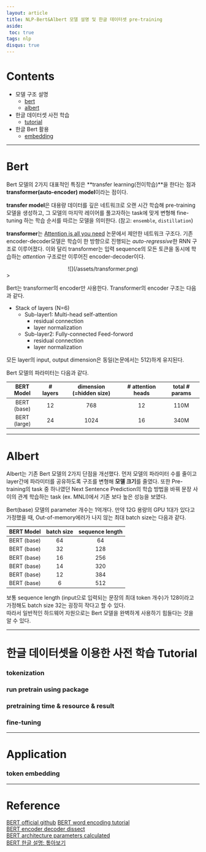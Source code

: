 ```yaml
---
layout: article
title: NLP-Bert&Albert 모델 설명 및 한글 데이터셋 pre-training
aside:
 toc: true
tags: nlp
disqus: true
---
```


# Contents
* 모델 구조 설명
	* [bert](#bert)
	* [albert](#albert)
* 한글 데이터셋 사전 학습 
	* [tutorial](#한글-데이터셋을-이용한-사전-학습-tutorial)
* 한글 Bert 활용
	* [embedding](#application)

---
# Bert
Bert 모델의 2가지 대표적인 특징은 **transfer learning(전이학습)**을 한다는 점과 **transformer(auto-encoder) model**이라는 점이다.    

**transfer model**은 대용량 데이터를 깊은 네트워크로 오랜 시간 학습해 pre-training 모델을 생성하고, 그 모델의 마지막 레이어를 풀고자하는 task에 맞게 변형해 fine-tuning 하는 학습 순서를 따르는 모델을 의미한다. (참고: `ensemble`, `distillation`)   

**transformer**는 [Attention is all you need](https://arxiv.org/abs/1706.03762) 논문에서 제안한 네트워크 구조다. 기존 encoder-decoder모델은 학습이 한 방향으로 진행되는 *auto-regressive*한 RNN 구조로 이루어졌다. 이와 달리 transformer는 입력 sequence의 모든 토큰을 동시에 학습하는 *attention* 구조로만 이루어진 encoder-decoder이다.   

<div style="width:70%; margin:0 auto;" align="center" markdown="1">
![](/assets/transformer.png)
</div>>

Bert는 transformer의 encoder만 사용한다. Transformer의 encoder 구조는 다음과 같다. 

* Stack of layers (N=6)
	* Sub-layer1: Multi-head self-attention
		* residual connection
		* layer normalization
	* Sub-layer2: Fully-connected Feed-forword
		* residual connection
		* layer normalization

모든 layer의 input, output dimension은 동일(논문에서는 512)하게 유지된다. 

Bert 모델의 파라미터는 다음과 같다.   

| BERT Model | # layers | dimension (=hidden size) | # attention heads | total # params | 
| :---: | :---: | :---: | :---: | :---: |
| BERT (base) | 12 | 768 | 12 | 110M |
| BERT (large) | 24 | 1024 | 16 | 340M |


---
# Albert

Albert는 기존 Bert 모델의 2가지 단점을 개선했다. 먼저 모델의 파라미터 수를 줄이고 layer간에 파라미터를 공유하도록 구조를 변형해 **모델 크기**를 줄였다. 또한 Pre-training의 task 중 하나였던 Next Sentence Prediction의 학습 방법을 바꿔 문장 사이의 관계 학습하는 task (ex. MNLI)에서 기존 보다 높은 성능을 보였다.    

Bert(base) 모델의 parameter 개수는 1억개다. 만약 12G 용량의 GPU 1대가 있다고 가정했을 때, Out-of-memory에러가 나지 않는 최대 batch size는 다음과 같다. 

| BERT Model | batch size | sequence length | 
| :---: | :---: | :---: |
| BERT (base) | 64 | 64 |
| BERT (base) | 32 | 128 |
| BERT (base) | 16 | 256 |
| BERT (base) | 14 | 320 |
| BERT (base) | 12 | 384 |
| BERT (base) | 6 | 512 |

보통 sequence length (input으로 입력되는 문장의 최대 token 개수)가 128이라고 가정해도 batch size 32는 굉장히 작다고 할 수 있다.   
따라서 일반적인 하드웨어 자원으로는 Bert 모델을 완벽하게 사용하기 힘들다는 것을 알 수 있다. 

---
# 한글 데이터셋을 이용한 사전 학습 Tutorial

### tokenization

### run pretrain using package 

### pretraining time & resource & result

### fine-tuning

---
# Application 

### token embedding


---
# Reference
[BERT official github](https://github.com/google-research/bert)
[BERT word encoding tutorial](https://mccormickml.com/2019/05/14/BERT-word-embeddings-tutorial/)   
[BERT encoder decoder dissect](https://medium.com/dissecting-bert/dissecting-bert-part-1-d3c3d495cdb3)   
[BERT architecture parameters calculated](https://medium.com/analytics-vidhya/understanding-bert-architecture-3f35a264b187)   
[BERT 한글 설명: 톺아보기](http://docs.likejazz.com/bert/)   
